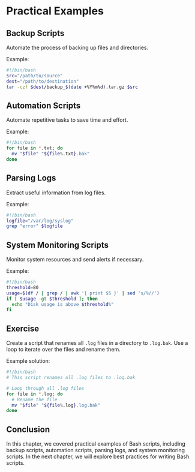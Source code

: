 # Practical Examples

## Backup Scripts
Automate the process of backing up files and directories.

Example:
```bash
#!/bin/bash
src="/path/to/source"
dest="/path/to/destination"
tar -czf $dest/backup_$(date +%Y%m%d).tar.gz $src
```

## Automation Scripts
Automate repetitive tasks to save time and effort.

Example:
```bash
#!/bin/bash
for file in *.txt; do
  mv "$file" "${file%.txt}.bak"
done
```

## Parsing Logs
Extract useful information from log files.

Example:
```bash
#!/bin/bash
logfile="/var/log/syslog"
grep "error" $logfile
```

## System Monitoring Scripts
Monitor system resources and send alerts if necessary.

Example:
```bash
#!/bin/bash
threshold=80
usage=$(df / | grep / | awk '{ print $5 }' | sed 's/%//')
if [ $usage -gt $threshold ]; then
  echo "Disk usage is above $threshold%"
fi
```

## Exercise
Create a script that renames all `.log` files in a directory to `.log.bak`. Use a loop to iterate over the files and rename them.

Example solution:
```bash
#!/bin/bash
# This script renames all .log files to .log.bak

# Loop through all .log files
for file in *.log; do
  # Rename the file
  mv "$file" "${file%.log}.log.bak"
done
```

## Conclusion
In this chapter, we covered practical examples of Bash scripts, including backup scripts, automation scripts, parsing logs, and system monitoring scripts. In the next chapter, we will explore best practices for writing Bash scripts.
